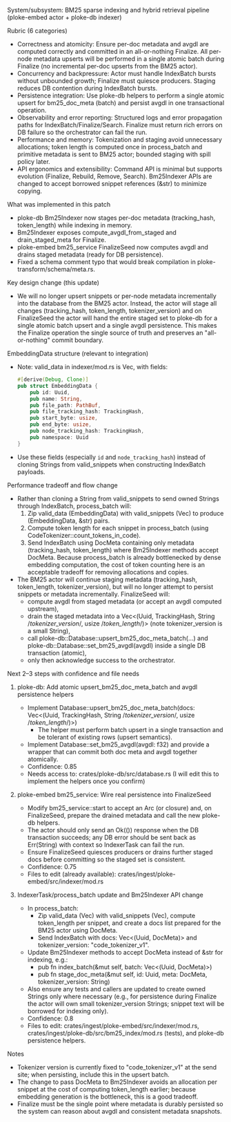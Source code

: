 <!-- Reason: Update plan to stage all BM25 doc changes and avoid incremental DB upserts.
     - Explain the EmbeddingData fields and the new approach to avoid cloning snippet Strings.
     - Note required API changes: IndexBatch will carry borrowed &str snippets; process_batch will compute token lengths.
-->
System/subsystem: BM25 sparse indexing and hybrid retrieval pipeline (ploke-embed actor + ploke-db indexer)

Rubric (6 categories)
- Correctness and atomicity: Ensure per-doc metadata and avgdl are computed correctly and committed in an all-or-nothing Finalize. All per-node metadata upserts will be performed in a single atomic batch during Finalize (no incremental per-doc upserts from the BM25 actor).
- Concurrency and backpressure: Actor must handle IndexBatch bursts without unbounded growth; Finalize must quiesce producers. Staging reduces DB contention during IndexBatch bursts.
- Persistence integration: Use ploke-db helpers to perform a single atomic upsert for bm25_doc_meta (batch) and persist avgdl in one transactional operation.
- Observability and error reporting: Structured logs and error propagation paths for IndexBatch/Finalize/Search. Finalize must return rich errors on DB failure so the orchestrator can fail the run.
- Performance and memory: Tokenization and staging avoid unnecessary allocations; token length is computed once in process_batch and primitive metadata is sent to BM25 actor; bounded staging with spill policy later.
- API ergonomics and extensibility: Command API is minimal but supports evolution (Finalize, Rebuild, Remove, Search). Bm25Indexer APIs are changed to accept borrowed snippet references (&str) to minimize copying.

What was implemented in this patch
- ploke-db Bm25Indexer now stages per-doc metadata (tracking_hash, token_length) while indexing in memory.
- Bm25Indexer exposes compute_avgdl_from_staged and drain_staged_meta for Finalize.
- ploke-embed bm25_service FinalizeSeed now computes avgdl and drains staged metadata (ready for DB persistence).
- Fixed a schema comment typo that would break compilation in ploke-transform/schema/meta.rs.

Key design change (this update)
- We will no longer upsert snippets or per-node metadata incrementally into the database from the BM25 actor.
  Instead, the actor will stage all changes (tracking_hash, token_length, tokenizer_version) and on FinalizeSeed the actor
  will hand the entire staged set to ploke-db for a single atomic batch upsert and a single avgdl persistence. This makes the
  Finalize operation the single source of truth and preserves an "all-or-nothing" commit boundary.

EmbeddingData structure (relevant to integration)
- Note: valid_data in indexer/mod.rs is Vec<EmbeddingData>, with fields:
  ```rust
  #[derive(Debug, Clone)]
  pub struct EmbeddingData {
      pub id: Uuid,
      pub name: String,
      pub file_path: PathBuf,
      pub file_tracking_hash: TrackingHash,
      pub start_byte: usize,
      pub end_byte: usize,
      pub node_tracking_hash: TrackingHash,
      pub namespace: Uuid
  }
  ```
- Use these fields (especially `id` and `node_tracking_hash`) instead of cloning Strings from valid_snippets when constructing IndexBatch payloads.

Performance tradeoff and flow change
- Rather than cloning a String from valid_snippets to send owned Strings through IndexBatch, process_batch will:
  1) Zip valid_data (EmbeddingData) with valid_snippets (Vec<String>) to produce (EmbeddingData, &str) pairs.
  2) Compute token length for each snippet in process_batch (using CodeTokenizer::count_tokens_in_code).
  3) Send IndexBatch using DocMeta containing only metadata (tracking_hash, token_length) where Bm25Indexer methods accept DocMeta. Because process_batch is already bottlenecked by dense embedding computation, the cost of token counting here is an acceptable tradeoff for removing allocations and copies.
- The BM25 actor will continue staging metadata (tracking_hash, token_length, tokenizer_version), but will no longer attempt to persist snippets or metadata incrementally. FinalizeSeed will:
  - compute avgdl from staged metadata (or accept an avgdl computed upstream),
  - drain the staged metadata into a Vec<(Uuid, TrackingHash, String /*tokenizer_version*/, usize /*token_length*/)> (note tokenizer_version is a small String),
  - call ploke-db::Database::upsert_bm25_doc_meta_batch(...) and ploke-db::Database::set_bm25_avgdl(avgdl) inside a single DB transaction (atomic),
  - only then acknowledge success to the orchestrator.

Next 2–3 steps with confidence and file needs
1) ploke-db: Add atomic upsert_bm25_doc_meta_batch and avgdl persistence helpers
   - Implement Database::upsert_bm25_doc_meta_batch(docs: Vec<(Uuid, TrackingHash, String /*tokenizer_version*/, usize /*token_length*/)>)
     - The helper must perform batch upsert in a single transaction and be tolerant of existing rows (upsert semantics).
   - Implement Database::set_bm25_avgdl(avgdl: f32) and provide a wrapper that can commit both doc meta and avgdl together atomically.
   - Confidence: 0.85
   - Needs access to: crates/ploke-db/src/database.rs (I will edit this to implement the helpers once you confirm)

2) ploke-embed bm25_service: Wire real persistence into FinalizeSeed
   - Modify bm25_service::start to accept an Arc<Database> (or closure) and, on FinalizeSeed, prepare the drained metadata and call the new ploke-db helpers.
   - The actor should only send an Ok(()) response when the DB transaction succeeds; any DB error should be sent back as Err(String) with context so IndexerTask can fail the run.
   - Ensure FinalizeSeed quiesces producers or drains further staged docs before committing so the staged set is consistent.
   - Confidence: 0.75
   - Files to edit (already available): crates/ingest/ploke-embed/src/indexer/mod.rs

3) IndexerTask/process_batch update and Bm25Indexer API change
   - In process_batch:
     - Zip valid_data (Vec<EmbeddingData>) with valid_snippets (Vec<String>), compute token_length per snippet, and create a docs list prepared for the BM25 actor using DocMeta.
     - Send IndexBatch with docs: Vec<(Uuid, DocMeta)> and tokenizer_version: "code_tokenizer_v1".
   - Update Bm25Indexer methods to accept DocMeta instead of &str for indexing, e.g.:
     - pub fn index_batch(&mut self, batch: Vec<(Uuid, DocMeta)>)
     - pub fn stage_doc_meta(&mut self, id: Uuid, meta: DocMeta, tokenizer_version: String)
   - Also ensure any tests and callers are updated to create owned Strings only where necessary (e.g., for persistence during Finalize the actor will own small tokenizer_version Strings; snippet text will be borrowed for indexing only).
   - Confidence: 0.8
   - Files to edit: crates/ingest/ploke-embed/src/indexer/mod.rs, crates/ingest/ploke-db/src/bm25_index/mod.rs (tests), and ploke-db persistence helpers.

Notes
- Tokenizer version is currently fixed to "code_tokenizer_v1" at the send site; when persisting, include this in the upsert batch.
- The change to pass DocMeta to Bm25Indexer avoids an allocation per snippet at the cost of computing token_length earlier; because embedding generation is the bottleneck, this is a good tradeoff.
- Finalize must be the single point where metadata is durably persisted so the system can reason about avgdl and consistent metadata snapshots.
